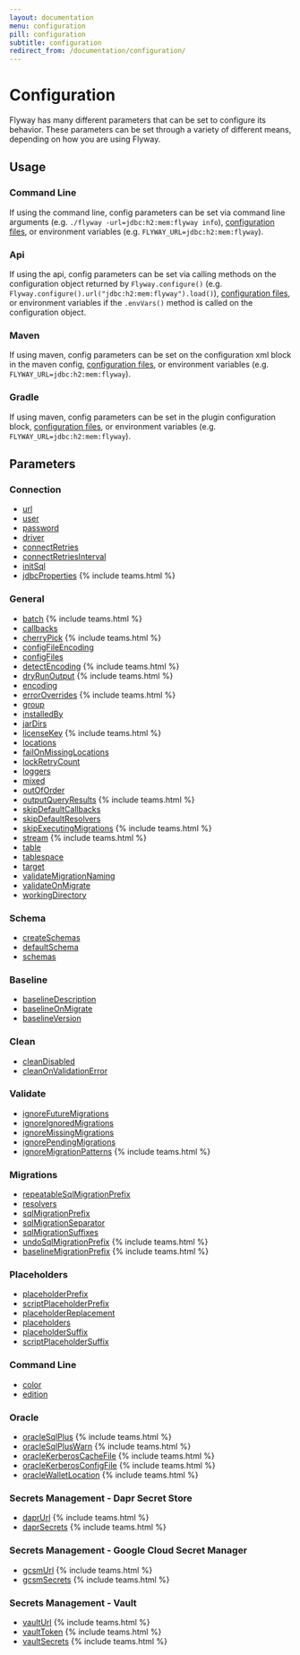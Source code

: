 ```yaml
---
layout: documentation
menu: configuration
pill: configuration
subtitle: configuration
redirect_from: /documentation/configuration/
---
```


# Configuration

Flyway has many different parameters that can be set to configure its behavior. These parameters can be set through a variety of different means, depending on how you are using Flyway.

## Usage

### Command Line
If using the command line, config parameters can be set via command line arguments (e.g. `./flyway -url=jdbc:h2:mem:flyway info`), [configuration files](/documentation/configuration/configfile), or environment variables (e.g. `FLYWAY_URL=jdbc:h2:mem:flyway`).

### Api
If using the api, config parameters can be set via calling methods on the configuration object returned by `Flyway.configure()` (e.g. `Flyway.configure().url("jdbc:h2:mem:flyway").load()`), [configuration files](/documentation/configuration/configfile), or environment variables if the `.envVars()` method is called on the configuration object.

### Maven
If using maven, config parameters can be set on the configuration xml block in the maven config, [configuration files](/documentation/configuration/configfile), or environment variables (e.g. `FLYWAY_URL=jdbc:h2:mem:flyway`).

### Gradle
If using maven, config parameters can be set in the plugin configuration block, [configuration files](/documentation/configuration/configfile), or environment variables (e.g. `FLYWAY_URL=jdbc:h2:mem:flyway`).

## Parameters

### Connection
- [url](/documentation/configuration/parameters/url)
- [user](/documentation/configuration/parameters/user)
- [password](/documentation/configuration/parameters/password)
- [driver](/documentation/configuration/parameters/driver)
- [connectRetries](/documentation/configuration/parameters/connectRetries)
- [connectRetriesInterval](/documentation/configuration/parameters/connectRetriesInterval)
- [initSql](/documentation/configuration/parameters/initSql)
- [jdbcProperties](/documentation/configuration/parameters/jdbcProperties) {% include teams.html %}

### General

- [batch](/documentation/configuration/parameters/batch) {% include teams.html %}
- [callbacks](/documentation/configuration/parameters/callbacks)
- [cherryPick](/documentation/configuration/parameters/cherryPick) {% include teams.html %}
- [configFileEncoding](/documentation/configuration/parameters/configFileEncoding)
- [configFiles](/documentation/configuration/parameters/configFiles)
- [detectEncoding](/documentation/configuration/parameters/detectEncoding) {% include teams.html %}
- [dryRunOutput](/documentation/configuration/parameters/dryRunOutput) {% include teams.html %}
- [encoding](/documentation/configuration/parameters/encoding)
- [errorOverrides](/documentation/configuration/parameters/errorOverrides) {% include teams.html %}
- [group](/documentation/configuration/parameters/group)
- [installedBy](/documentation/configuration/parameters/installedBy)
- [jarDirs](/documentation/configuration/parameters/jarDirs)
- [licenseKey](/documentation/configuration/parameters/licenseKey) {% include teams.html %}
- [locations](/documentation/configuration/parameters/locations)
- [failOnMissingLocations](/documentation/configuration/parameters/failOnMissingLocations)
- [lockRetryCount](/documentation/configuration/parameters/lockRetryCount)
- [loggers](/documentation/configuration/parameters/loggers)
- [mixed](/documentation/configuration/parameters/mixed)
- [outOfOrder](/documentation/configuration/parameters/outOfOrder)
- [outputQueryResults](/documentation/configuration/parameters/outputQueryResults) {% include teams.html %}
- [skipDefaultCallbacks](/documentation/configuration/parameters/skipDefaultCallbacks)
- [skipDefaultResolvers](/documentation/configuration/parameters/skipDefaultResolvers)
- [skipExecutingMigrations](/documentation/configuration/parameters/skipExecutingMigrations) {% include teams.html %}
- [stream](/documentation/configuration/parameters/stream) {% include teams.html %}
- [table](/documentation/configuration/parameters/table)
- [tablespace](/documentation/configuration/parameters/tablespace)
- [target](/documentation/configuration/parameters/target)
- [validateMigrationNaming](/documentation/configuration/parameters/validateMigrationNaming)
- [validateOnMigrate](/documentation/configuration/parameters/validateOnMigrate)
- [workingDirectory](/documentation/configuration/parameters/workingDirectory)

### Schema
- [createSchemas](/documentation/configuration/parameters/createSchemas)
- [defaultSchema](/documentation/configuration/parameters/defaultSchema)
- [schemas](/documentation/configuration/parameters/schemas)

### Baseline
- [baselineDescription](/documentation/configuration/parameters/baselineDescription)
- [baselineOnMigrate](/documentation/configuration/parameters/baselineOnMigrate)
- [baselineVersion](/documentation/configuration/parameters/baselineVersion)

### Clean
- [cleanDisabled](/documentation/configuration/parameters/cleanDisabled)
- [cleanOnValidationError](/documentation/configuration/parameters/cleanOnValidationError)

### Validate
- [ignoreFutureMigrations](/documentation/configuration/parameters/ignoreFutureMigrations)
- [ignoreIgnoredMigrations](/documentation/configuration/parameters/ignoreIgnoredMigrations)
- [ignoreMissingMigrations](/documentation/configuration/parameters/ignoreMissingMigrations)
- [ignorePendingMigrations](/documentation/configuration/parameters/ignorePendingMigrations)
- [ignoreMigrationPatterns](/documentation/configuration/parameters/ignoreMigrationPatterns) {% include teams.html %}

### Migrations
- [repeatableSqlMigrationPrefix](/documentation/configuration/parameters/repeatableSqlMigrationPrefix)
- [resolvers](/documentation/configuration/parameters/resolvers)
- [sqlMigrationPrefix](/documentation/configuration/parameters/sqlMigrationPrefix)
- [sqlMigrationSeparator](/documentation/configuration/parameters/sqlMigrationSeparator)
- [sqlMigrationSuffixes](/documentation/configuration/parameters/sqlMigrationSuffixes)
- [undoSqlMigrationPrefix](/documentation/configuration/parameters/undoSqlMigrationPrefix) {% include teams.html %}
- [baselineMigrationPrefix](/documentation/configuration/parameters/baselineMigrationPrefix) {% include teams.html %}

### Placeholders
- [placeholderPrefix](/documentation/configuration/parameters/placeholderPrefix)
- [scriptPlaceholderPrefix](/documentation/configuration/parameters/scriptPlaceholderPrefix)
- [placeholderReplacement](/documentation/configuration/parameters/placeholderReplacement)
- [placeholders](/documentation/configuration/parameters/placeholders)
- [placeholderSuffix](/documentation/configuration/parameters/placeholderSuffix)
- [scriptPlaceholderSuffix](/documentation/configuration/parameters/scriptPlaceholderSuffix)

### Command Line
- [color](/documentation/configuration/parameters/cliColor)
- [edition](/documentation/configuration/parameters/edition)

### Oracle
- [oracleSqlPlus](/documentation/configuration/parameters/oracleSqlPlus) {% include teams.html %}
- [oracleSqlPlusWarn](/documentation/configuration/parameters/oracleSqlPlusWarn) {% include teams.html %}
- [oracleKerberosCacheFile](/documentation/configuration/parameters/oracleKerberosCacheFile) {% include teams.html %}
- [oracleKerberosConfigFile](/documentation/configuration/parameters/oracleKerberosConfigFile) {% include teams.html %}
- [oracleWalletLocation](/documentation/configuration/parameters/oracleWalletLocation) {% include teams.html %}

### Secrets Management - Dapr Secret Store
- [daprUrl](/documentation/configuration/parameters/daprUrl) {% include teams.html %}
- [daprSecrets](/documentation/configuration/parameters/daprSecrets) {% include teams.html %}

### Secrets Management - Google Cloud Secret Manager
- [gcsmUrl](/documentation/configuration/parameters/gcsmUrl) {% include teams.html %}
- [gcsmSecrets](/documentation/configuration/parameters/gcsmSecrets) {% include teams.html %}

### Secrets Management - Vault
- [vaultUrl](/documentation/configuration/parameters/vaultUrl) {% include teams.html %}
- [vaultToken](/documentation/configuration/parameters/vaultToken) {% include teams.html %}
- [vaultSecrets](/documentation/configuration/parameters/vaultSecrets) {% include teams.html %}
